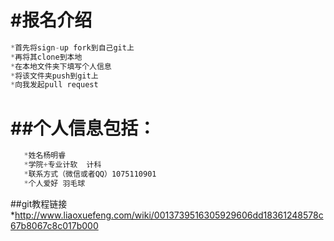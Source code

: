﻿#报名介绍
============
```js
*首先将sign-up fork到自己git上
*再将其clone到本地
*在本地文件夹下填写个人信息
*将该文件夹push到git上
*向我发起pull request
```
##个人信息包括：
=========
```js
   *姓名杨明睿
   *学院+专业计软  计科
   *联系方式（微信或者QQ）1075110901
   *个人爱好 羽毛球
```
##git教程链接
*http://www.liaoxuefeng.com/wiki/0013739516305929606dd18361248578c67b8067c8c017b000
